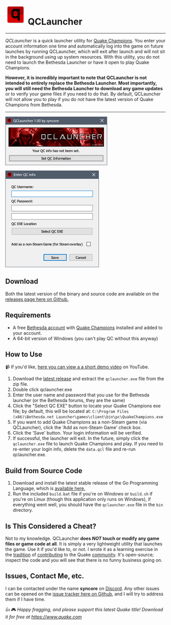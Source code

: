 # ![Logo](resources/site/qclauncher_logo_med.png) QCLauncher


----------


*QCLauncher* is a quick launcher utility for [Quake Champions](https://www.quake.com). You enter your account information one time and automatically log into the game on future launches by running QCLauncher, which will exit after launch and will not sit in the background using up system resources. With this utility, you do not need to launch the Bethesda Launcher or have it open to play Quake Champions.

 **However, it is incredibly important to note that QCLauncher is not intended to entirely replace the Bethesda Launcher. Most importantly, you will still need the Bethesda Launcher to download any game updates** or to verify your game files if you need to do that. By default, QCLauncher will not allow you to play if you do not have the latest version of Quake Champions from Bethesda.

----------
![Main window](resources/site/screenshot_1.png)

![Settings](resources/site/screenshot_2.png)

Download
-------------

Both the latest version of the binary and source code are available on the [releases page here on Github.](https://github.com/syncore/qclauncher/releases)

Requirements
-------------

 - A free [Bethesda account](https://account.bethesda.net/en/join) with [Quake Champions](https://quake.bethesda.net/en/signup) installed and added to your account.
 - A 64-bit version of Windows (you can't play QC without this anyway)

How to Use
-------------

:video_camera: If you'd like, [here you can view a a short demo video](https://www.youtube.com/watch?v=z1hN6UCA_zo) on YouTube.

 1. Download the [latest release](https://github.com/syncore/qclauncher/releases) and extract the `qclauncher.exe` file from the zip file.
 2. Double click qclauncher.exe
 3. Enter the user name and password that you use for the Bethesda launcher (or the Bethesda forums, they are the same)
 4. Click the "Select QC EXE" button to locate your Quake Champions exe file; by default, this will be located at: `C:\Program Files (x86)\Bethesda.net Launcher\games\client\bin\pc\QuakeChampions.exe`
 5. If you want to add Quake Champions as a non-Steam game (via QCLauncher), click the 'Add as non-Steam Game' check box.
 5. Click the 'Save' button. Your login information will be verified.
 6. If successful, the launcher will exit. In the future, simply click the `qclauncher.exe` file to launch Quake Champions and play. If you need to re-enter your login info, delete the `data.qcl` file and re-run qclauncher.exe.


Build from Source Code
-------------

 1. Download and install the latest stable release of the Go Programming Language, which is [available here.](https://golang.org/dl/)
 2. Run the included `build.bat` file if you're on Windows or `build.sh` if you're on Linux (though this application only runs on Windows), if everything went well, you should have the `qclauncher.exe` file in the `bin` directory.

Is This Considered a Cheat?
-------------
Not to my knowledge. QCLauncher **does *NOT* touch or modify any game files or game code at all**. It is simply a very lightweight utility that launches the game. Use it if you'd like to, or not. I wrote it as a learning exercise in the [tradition](https://qlprism.syncore.org/) of [contributing](https://ql.syncore.org) to the Quake [community](https://qlprism.syncore.org/qlm/). It's open-source; inspect the code and you will see that there is no funny business going on.

Issues, Contact Me, etc.
-------------

I can be contacted under the name **syncore** on [Discord](https://discordapp.com/). Any other issues can be opened on the [issue tracker here on Github,](https://github.com/syncore/qclauncher/issues) and I will try to address them if I have time.


:thumbsup: :video_game: *Happy fragging, and please support this latest Quake title! Download it for free at https://www.quake.com*